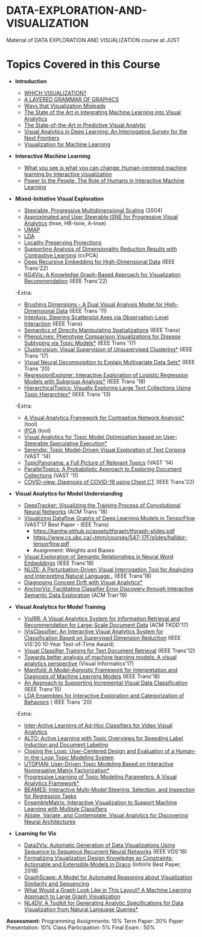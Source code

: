 # DATA-EXPLORATION-AND-VISUALIZATION
Material of DATA EXPLORATION AND VISUALIZATION course at JUST


# Topics Covered in this Course
- **Introduction**
  - [WHICH VISUALIZATION?](https://experception.net/Franconeri_ExperCeptionDotNet_DataVisQuickRef.pdf) 
  - [A LAYERED GRAMMAR OF GRAPHICS](https://vita.had.co.nz/papers/layered-grammar.pdf)
  - [Ways that Visualization Misleads](https://cu-visualab.org/papers/p26-szafir.pdf)
  - [The State of the Art in Integrating Machine Learning into Visual Analytics](https://arxiv.org/abs/1802.07954)
  - [The State-of-the-Art in Predictive Visual Analytic](https://graphics.cs.wisc.edu/Papers/2017/LGHGM17/star-pva-camera%20ready%20correction.pdf)
  - [Visual Analytics in Deep Learning: An Interrogative Survey for the Next Frontiers](https://ieeexplore.ieee.org/document/8371286)
  - [Visualization for Machine Learning](https://media.neurips.cc/Conferences/NIPS2018/Slides/Visualization_for_ML.pdf)

- **Interactive Machine Learning**
    - [What you see is what you can change: Human-centered machine learning by interactive visualization](https://www.sciencedirect.com/science/article/abs/pii/S0925231217307609)
    - [Power to the People: The Role of Humans in Interactive Machine Learning](https://ojs.aaai.org//index.php/aimagazine/article/view/2513)

- **Mixed-Initiative Visual Exploration**
    - [Steerable, Progressive Multidimensional Scaling](https://citeseerx.ist.psu.edu/viewdoc/download?doi=10.1.1.134.6448&rep=rep1&type=pdf) (2004)
    - [Approximated and User Steerable tSNE for Progressive Visual Analytics](https://ieeexplore.ieee.org/document/7473883) (tnse, HB-tsne, A-tnse)
    - [UMAP](https://pair-code.github.io/understanding-umap/)
    - [LDA](https://www.analyticsvidhya.com/blog/2021/08/a-brief-introduction-to-linear-discriminant-analysis/)
    - [Locality Preserving Projections](https://proceedings.neurips.cc/paper/2003/file/d69116f8b0140cdeb1f99a4d5096ffe4-Paper.pdf)
    - [Supporting Analysis of Dimensionality Reduction Results with Contrastive Learning](https://arxiv.org/abs/1905.03911) (ccPCA)
    - [Deep Recursive Embedding for High-Dimensional Data](https://ieeexplore.ieee.org/document/9585419) (IEEE Trans'22)
    - [KG4Vis: A Knowledge Graph-Based Approach for Visualization Recommendation](https://ieeexplore.ieee.org/document/9552844) (IEEE Trans'22)
    
  -Extra:
    - [Brushing Dimensions - A Dual Visual Analysis Model for High-Dimensional Data](https://openaccess.city.ac.uk/id/eprint/3616/1/07%20-%20turkayBrushingDimensions2011v2.pdf) (IEEE Trans '11)
    - [InterAxis: Steering Scatterplot Axes via Observation-Level Interaction](https://faculty.cc.gatech.edu/~aendert3/resources/kim-vast-2015.pdf) (IEEE Trans)
    - [Semantics of Directly Manipulating Spatializations](https://infovis.cs.vt.edu/sites/default/files/06634115.pdf) (IEEE Trans)
    - [PhenoLines: Phenotype Comparison Visualizations for Disease Subtyping via Topic Models*](https://ieeexplore.ieee.org/document/8019821)  (IEEE Trans '17)
    - [Clustervision: Visual Supervision of Unsupervised Clustering*](https://ieeexplore.ieee.org/document/8019866) (IEEE Trans '17)
    - [Visual Neural Decomposition to Explain Multivariate Data Sets*](https://arxiv.org/abs/2009.05502)  (IEEE Trans '20)
    - [RegressionExplorer: Interactive Exploration of Logistic Regression Models with Subgroup Analysis*](https://ieeexplore.ieee.org/document/8464305)   (IEEE Trans '18)
    - [HierarchicalTopics: Visually Exploring Large Text Collections Using Topic Hierarchies*](https://ieeexplore.ieee.org/document/6634160) (IEEE Trans '13)

  -Extra:
    - [A Visual Analytics Framework for Contrastive Network Analysis*](https://takanori-fujiwara.github.io/s/contrana/) (tool)
    - [iPCA](http://csit.udc.edu/~djeong/pdf/iPCA-fin.pdf) (tool)
    - [Visual Analytics for Topic Model Optimization based on User-Steerable Speculative Execution*](http://graphics.uni-konstanz.de/publikationen/ElAssady2019VisualAnalyticsTopic/visualanalyticstopic.pdf) 
    - [Serendip: Topic Model-Driven Visual Exploration of Text Corpora](https://graphics.cs.wisc.edu/Papers/2014/AKVWG14/Preprint.pdf) (VAST '14)
    - [TopicPanorama: a Full Picture of Relevant Topics](http://www.shixialiu.com/publications/TopicPanorama_TVCG/paper.pdf) (VAST '14)
    - [ParallelTopics: A Probabilistic Approach to Exploring Document Collections](https://valt.cs.tufts.edu/pdf/dou2011parallel.pdf) (VAST '11)
    - [COVID-view: Diagnosis of COVID-19 using Chest CT](https://ieeexplore.ieee.org/document/9552241) (IEEE Trans'22)



- **Visual Analytics for Model Understanding**
    - [DeepTracker: Visualizing the Training Process of Convolutional Neural Networks](https://arxiv.org/abs/1808.08531) (ACM Trans '18)
    - [Visualizing Dataflow Graphs of Deep Learning Models in TensorFlow](https://idl.cs.washington.edu/files/2018-TensorFlowGraph-VAST.pdf) (VAST'17 Best Paper - IEEE Trans)
        -  https://kanitw.github.io/assets/tfgraph/tfgraph-slides.pdf 
        -  https://www.cs.ubc.ca/~tmm/courses/547-17F/slides/halldor-tensorflow.pdf
        -  Assignment: Weights and Biases
    - [Visual Exploration of Semantic Relationships in Neural Word Embeddings](https://ieeexplore.ieee.org/document/8019864) (IEEE Trans'18)
    - [NLIZE: A Perturbation-Driven Visual Interrogation Tool for Analyzing and Interpreting Natural Language..](https://ieeexplore.ieee.org/document/8454904) (IEEE Trans'18)
    - [Diagnosing Concept Drift with Visual Analytics*](https://arxiv.org/abs/2007.14372)
    - [AnchorViz: Facilitating Classifier Error Discovery through Interactive Semantic Data Exploration](https://www.microsoft.com/en-us/research/uploads/prod/2018/04/AnchorViz-camera-ready.pdf) (ACM Tran'19)


- **Visual Analytics for Model Training**
    - [VisIRR: A Visual Analytics System for Information Retrieval and Recommendation for Large-Scale Document Data](https://dl.acm.org/doi/pdf/10.1145/3070616) (ACM TKDD'17)
    - [iVisClassifier: An Interactive Visual Analytics System for Classification Based on Supervised Dimension Reduction](https://faculty.cc.gatech.edu/~hpark/papers/choo_vast10_v1.pdf) (IEEE VIS'20 10-Year Test-of-Time Award)
    - [Visual Classifier Training for Text Document Retrieval](https://ieeexplore.ieee.org/document/6327290) (IEEE Trans'12)
    - [Towards better analysis of machine learning models: A visual analytics perspective](https://www.sciencedirect.com/science/article/pii/S2468502X17300086) (Visual Informatics'17)
    - [Manifold: A Model-Agnostic Framework for Interpretation and Diagnosis of Machine Learning Models](https://ieeexplore.ieee.org/abstract/document/8440091) (IEEE Trans'18)
    - [An Approach to Supporting Incremental Visual Data Classification](https://ieeexplore.ieee.org/document/6840370) (IEEE Trans'15)
    - [LDA Ensembles for Interactive Exploration and Categorization of Behaviors](https://ieeexplore.ieee.org/abstract/document/8663312) ( IEEE Trans '20)

  -Extra:
    - [Inter-Active Learning of Ad-Hoc Classifiers for Video Visual Analytics](https://ieeexplore.ieee.org/document/6400492)
    - [ALTO: Active Learning with Topic Overviews for Speeding Label Induction and Document Labeling](https://aclanthology.org/P16-1110/)
    - [Closing the Loop: User-Centered Design and Evaluation of a Human-in-the-Loop Topic Modeling System](https://faculty.washington.edu/leahkf/pubs/IUI2018-ClosingTheLoopITM.pdf)
    - [UTOPIAN: User-Driven Topic Modeling Based on Interactive Nonnegative Matrix Factorization*](https://ieeexplore.ieee.org/abstract/document/6634167)
    - [Progressive Learning of Topic Modeling Parameters: A Visual Analytics Framework*](https://ieeexplore.ieee.org/document/8019825)
    - [BEAMES: Interactive Multi-Model Steering, Selection, and Inspection for Regression Tasks](https://www.cs.tufts.edu/~remco/publications/2019/CGA2019-Beames.pdf)
    - [EnsembleMatrix: Interactive Visualization to Support Machine Learning with Multiple Classifiers](https://research.tableau.com/sites/default/files/chi2009-talbot-ensemblematrix.pdf)
    - [Ablate, Variate, and Contemplate: Visual Analytics for Discovering Neural Architectures](https://arxiv.org/abs/1908.00387)


- **Learning for Vis**
    - [Data2Vis: Automatic Generation of Data Visualizations Using Sequence to Sequence Recurrent Neural Networks](https://arxiv.org/abs/1804.03126) (IEEE VDS'18)
    - [Formalizing Visualization Design Knowledge as Constraints: Actionable and Extensible Models in Draco](https://ieeexplore.ieee.org/abstract/document/8440847) (InfoVis Best Paper, 2018)
    - [GraphScape: A Model for Automated Reasoning about Visualization Similarity and Sequencing](http://idl.cs.washington.edu/files/2017-GraphScape-CHI.pdf) 
    - [What Would a Graph Look Like in This Layout? A Machine Learning Approach to Large Graph Visualization](https://arxiv.org/abs/1710.04328)
    - [NL4DV: A Toolkit for Generating Analytic Specifications for Data Visualization from Natural Language Queries*](https://arxiv.org/abs/2008.10723)


**Assessment:**
Programming Assignments: 15%
Term Paper: 20%
Paper Presentation: 10%
Class Participation: 5%
Final Exam : 50%



